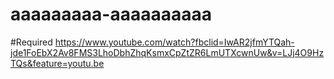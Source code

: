 # aaaaaaaaa-aaaaaaaaaa

#Required
https://www.youtube.com/watch?fbclid=IwAR2jfmYTQah-jde1FoEbX2Av8FMS3LhoDbhZhqKsmxCpZtZR6LmUTXcwnUw&v=LJj4O9HzTQs&feature=youtu.be